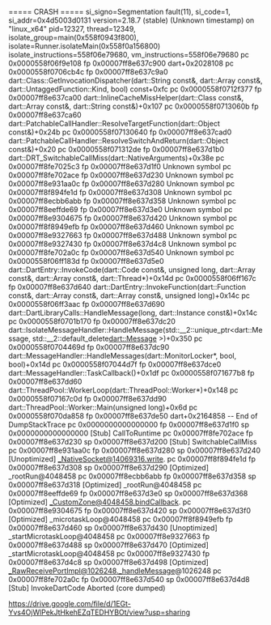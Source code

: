 
===== CRASH =====
si_signo=Segmentation fault(11), si_code=1, si_addr=0x4d5003d0131
version=2.18.7 (stable) (Unknown timestamp) on "linux_x64"
pid=12327, thread=12349, isolate_group=main(0x558f0943f800), isolate=Runner.isolateMain(0x558f0a156800)
isolate_instructions=558f06e79680, vm_instructions=558f06e79680
  pc 0x0000558f06f9e108 fp 0x00007ff8e637c900 dart+0x2028108
  pc 0x0000558f0706cb4c fp 0x00007ff8e637c9a0 dart::Class::GetInvocationDispatcher(dart::String const&, dart::Array const&, dart::UntaggedFunction::Kind, bool) const+0xfc
  pc 0x0000558f0712f377 fp 0x00007ff8e637ca00 dart::InlineCacheMissHelper(dart::Class const&, dart::Array const&, dart::String const&)+0x107
  pc 0x0000558f0713060b fp 0x00007ff8e637ca60 dart::PatchableCallHandler::ResolveTargetFunction(dart::Object const&)+0x24b
  pc 0x0000558f07130640 fp 0x00007ff8e637cad0 dart::PatchableCallHandler::ResolveSwitchAndReturn(dart::Object const&)+0x20
  pc 0x0000558f071312de fp 0x00007ff8e637d1b0 dart::DRT_SwitchableCallMiss(dart::NativeArguments)+0x38e
  pc 0x00007ff8fe7025c3 fp 0x00007ff8e637d1f0 Unknown symbol
  pc 0x00007ff8fe702ace fp 0x00007ff8e637d230 Unknown symbol
  pc 0x00007ff8e931aa0c fp 0x00007ff8e637d280 Unknown symbol
  pc 0x00007ff8f894fe1d fp 0x00007ff8e637d308 Unknown symbol
  pc 0x00007ff8ecbb6abb fp 0x00007ff8e637d358 Unknown symbol
  pc 0x00007ff8eeffde69 fp 0x00007ff8e637d3e0 Unknown symbol
  pc 0x00007ff8e9304675 fp 0x00007ff8e637d420 Unknown symbol
  pc 0x00007ff8f8949efb fp 0x00007ff8e637d460 Unknown symbol
  pc 0x00007ff8e9327663 fp 0x00007ff8e637d488 Unknown symbol
  pc 0x00007ff8e9327430 fp 0x00007ff8e637d4c8 Unknown symbol
  pc 0x00007ff8fe702a0c fp 0x00007ff8e637d540 Unknown symbol
  pc 0x0000558f06ff183d fp 0x00007ff8e637d5e0 dart::DartEntry::InvokeCode(dart::Code const&, unsigned long, dart::Array const&, dart::Array const&, dart::Thread*)+0x14d
  pc 0x0000558f06ff167c fp 0x00007ff8e637d640 dart::DartEntry::InvokeFunction(dart::Function const&, dart::Array const&, dart::Array const&, unsigned long)+0x14c
  pc 0x0000558f06ff3aac fp 0x00007ff8e637d690 dart::DartLibraryCalls::HandleMessage(long, dart::Instance const&)+0x14c
  pc 0x0000558f0701b170 fp 0x00007ff8e637dc20 dart::IsolateMessageHandler::HandleMessage(std::__2::unique_ptr<dart::Message, std::__2::default_delete<dart::Message> >)+0x350
  pc 0x0000558f0704469d fp 0x00007ff8e637dc90 dart::MessageHandler::HandleMessages(dart::MonitorLocker*, bool, bool)+0x14d
  pc 0x0000558f07044d7f fp 0x00007ff8e637dce0 dart::MessageHandler::TaskCallback()+0x1df
  pc 0x0000558f071677b8 fp 0x00007ff8e637dd60 dart::ThreadPool::WorkerLoop(dart::ThreadPool::Worker*)+0x148
  pc 0x0000558f07167c0d fp 0x00007ff8e637dd90 dart::ThreadPool::Worker::Main(unsigned long)+0x6d
  pc 0x0000558f070da858 fp 0x00007ff8e637de50 dart+0x2164858
-- End of DumpStackTrace
  pc 0x0000000000000000 fp 0x00007ff8e637d1f0 sp 0x0000000000000000 [Stub] CallToRuntime
  pc 0x00007ff8fe702ace fp 0x00007ff8e637d230 sp 0x00007ff8e637d200 [Stub] SwitchableCallMiss
  pc 0x00007ff8e931aa0c fp 0x00007ff8e637d280 sp 0x00007ff8e637d240 [Unoptimized] _NativeSocket@14069316.write.<anonymous closure>
  pc 0x00007ff8f894fe1d fp 0x00007ff8e637d308 sp 0x00007ff8e637d290 [Optimized] _rootRun@4048458
  pc 0x00007ff8ecbb6abb fp 0x00007ff8e637d358 sp 0x00007ff8e637d318 [Optimized] _rootRun@4048458
  pc 0x00007ff8eeffde69 fp 0x00007ff8e637d3e0 sp 0x00007ff8e637d368 [Optimized] _CustomZone@4048458.bindCallback.<anonymous closure>
  pc 0x00007ff8e9304675 fp 0x00007ff8e637d420 sp 0x00007ff8e637d3f0 [Optimized] _microtaskLoop@4048458
  pc 0x00007ff8f8949efb fp 0x00007ff8e637d460 sp 0x00007ff8e637d430 [Unoptimized] _startMicrotaskLoop@4048458
  pc 0x00007ff8e9327663 fp 0x00007ff8e637d488 sp 0x00007ff8e637d470 [Optimized] _startMicrotaskLoop@4048458
  pc 0x00007ff8e9327430 fp 0x00007ff8e637d4c8 sp 0x00007ff8e637d498 [Optimized] _RawReceivePortImpl@1026248._handleMessage@1026248
  pc 0x00007ff8fe702a0c fp 0x00007ff8e637d540 sp 0x00007ff8e637d4d8 [Stub] InvokeDartCode
Aborted (core dumped)


https://drive.google.com/file/d/1EGt-Yvs4OjWlPekJtHkehEZqTEDHYBOt/view?usp=sharing